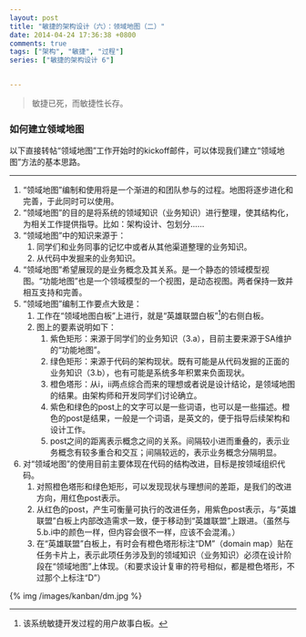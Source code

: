 ```yaml
---
layout: post
title: "敏捷的架构设计（六）：领域地图（二）"
date: 2014-04-24 17:36:38 +0800
comments: true
tags: ["架构", "敏捷", "过程"]
series: ["敏捷的架构设计 6"]


---
```

> 敏捷已死，而敏捷性长存。

### 如何建立领域地图

<!-- more -->

以下直接转帖“领域地图”工作开始时的kickoff邮件，可以体现我们建立“领域地图”方法的基本思路。

***


1. “领域地图”编制和使用将是一个渐进的和团队参与的过程。地图将逐步进化和完善，于此同时可以使用。
1. “领域地图”的目的是将系统的领域知识（业务知识）进行整理，使其结构化，为相关工作提供指导。比如：架构设计、包划分……
1. “领域地图”中的知识来源于：
    1. 同学们和业务同事的记忆中或者从其他渠道整理的业务知识。
    1. 从代码中发掘来的业务知识。
1. “领域地图”希望展现的是业务概念及其关系。是一个静态的领域模型视图。“功能地图”也是一个领域模型的一个视图，是动态视图。两者保持一致并相互支持和完善。
1. “领域地图”编制工作要点大致是：
    1. 工作在“领域地图白板”上进行，就是“英雄联盟白板”[^1]的右侧白板。
    1. 图上的要素说明如下：
        1. 紫色矩形：来源于同学们的业务知识（3.a），目前主要来源于SA维护的“功能地图”。
        1. 绿色矩形：来源于代码的架构现状。既有可能是从代码发掘的正面的业务知识（3.b），也有可能是系统多年积累来负面现状。
        1. 橙色塔形：从i，ii两点综合而来的理想或者说是设计结论，是领域地图的结果。由架构师和开发同学们讨论确立。
        1. 紫色和绿色的post上的文字可以是一些词语，也可以是一些描述。橙色的post是结果，一般是一个词语，是英文的，便于指导后续架构和设计工作。
        1. post之间的距离表示概念之间的关系。间隔较小进而重叠的，表示业务概念有较多重合和交互；间隔较远的，表示业务概念分隔明显。
1. 对“领域地图”的使用目前主要体现在代码的结构改进，目标是按领域组织代码。
    1. 对照橙色塔形和绿色矩形，可以发现现状与理想间的差距，是我们的改进方向，用红色post表示。
    1. 从红色的post，产生可衡量可执行的改进任务，用紫色post表示，与“英雄联盟”白板上内部改造需求一致，便于移动到“英雄联盟”上跟进。（虽然与5.b.i中的颜色一样，但内容会很不一样，应该不会混淆。）
    1. 在“英雄联盟”白板上，有时会有橙色塔形标注“DM”（domain map）贴在任务卡片上，表示此项任务涉及到的领域知识（业务知识）必须在设计阶段在“领域地图”上体现。（和要求设计复审的符号相似，都是橙色塔形，不过那个上标注“D”）

{% img  /images/kanban/dm.jpg %}

[^1]: 该系统敏捷开发过程的用户故事白板。
